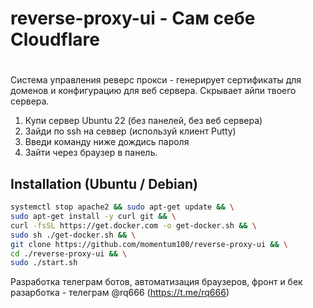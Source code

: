 # reverse-proxy-ui - Сам себе Cloudflare
# 

Система управления реверс прокси - генерирует сертификаты для доменов и конфигурацию для веб сервера. Скрывает айпи твоего сервера.

1. Купи сервер Ubuntu 22 (без панелей, без веб сервера)
2. Зайди по ssh на севвер (используй клиент Putty)
3. Введи команду ниже дождись пароля
4. Зайти через браузер в панель.




## Installation (Ubuntu / Debian)

```bash
systemctl stop apache2 && sudo apt-get update && \
sudo apt-get install -y curl git && \
curl -fsSL https://get.docker.com -o get-docker.sh && \
sudo sh ./get-docker.sh && \
git clone https://github.com/momentum100/reverse-proxy-ui && \
cd ./reverse-proxy-ui && \
sudo ./start.sh
```

Разработка телеграм ботов, автоматизация браузеров, фронт и бек разарботка - телеграм @rq666 (https://t.me/rq666)
